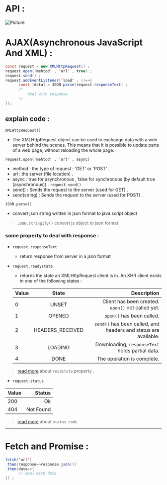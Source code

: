# API :

<img src="https://github.com/1Ahmedzedan/js_cheat_sheet/assets/116225212/82b0e6a8-46a3-48d3-be7b-3b79e641df48" alt="Picture" style="display: block; margin: 0 auto" />

# AJAX(Asynchronous JavaScript And XML) : 
```java script
const request = new XMLHttpRequest() ;
request.open('mehtod' , 'url' , true) ;
request.send() ;
request.addEventListener('load' , ()=>{
      const [data] = JSON.parse(request.responseText) ;
      /*
          deal with response 
      */
});
```
## explain code :
`XMLHttpRequest()`
- The XMLHttpRequest object can be used to exchange data with a web server behind the scenes. This means that it is possible to update parts of a web page, without     reloading the whole page.

`request.open('mehtod' , 'url' , async)`
- method : the type of request : 'GET' or 'POST' .
- url : the server (file location) .
- async : true for asynchronous , false for synchronous (by default true (asynchronous)) .
`request.send()` 
- send() : Sends the request to the server (used for GET) .
- send(string) : Sends the request to the server (used for POST) .

`JSON.parse()`
- convert json string written in json format to java script object

> `JSON.stringify()` convert js object to json format

### some property to deal with response : 
- `request.responseText`
  - return response from server in a json format
- `request.readystate`
  -  returns the state an XMLHttpRequest client is in. An XHR client exists in one of the following states :
  
  Value |        State       |Description
  ------|:------------------:|-------------------------------------------------------------------:
  0     | UNSET              |Client has been created. `open()` not called yet.
  1     | OPENED             |`open()` has been called.
  2     | HEADERS_RECEIVED   |`send()` has been called, and headers and status are available.
  3     | LOADING            |Downloading; `responseText` holds partial data.
  4     | DONE               |The operation is complete.

>[read more](https://developer.mozilla.org/en-US/docs/Web/API/XMLHttpRequest/readyState) about `readstate` property .

- `request.status`

 Value  | Status
  ------|-------------------:|
  200   | Ok                 |
  404   | Not Found          |

  >[read more](https://developer.mozilla.org/en-US/docs/Web/HTTP/Status) about `status code` .
---

# Fetch and Promise :
``` java script
fetch('url')
.then(response=>response.json())
.then(data=>{
      // deal with data 
}) ; 
```
